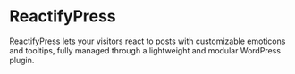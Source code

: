 # ReactifyPress
ReactifyPress lets your visitors react to posts with customizable emoticons and tooltips, fully managed through a lightweight and modular WordPress plugin.

